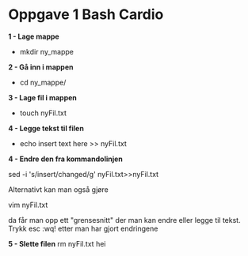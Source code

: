 # Oppgave 1 Bash Cardio 

**1 - Lage mappe**

*  mkdir ny_mappe

**2 - Gå inn i mappen**

* cd ny_mappe/

**3 - Lage fil i mappen**

* touch nyFil.txt

**4 - Legge tekst til filen**

* echo  insert text here >> nyFil.txt

**4 - Endre den fra kommandolinjen**

sed -i 's/insert/changed/g' nyFil.txt>>nyFil.txt

Alternativt kan man også gjøre

vim nyFil.txt

da får man opp ett "grensesnitt" der man kan endre eller legge til tekst. Trykk esc :wq! etter man har gjort endringene 

**5 - Slette filen**
rm nyFil.txt 
hei